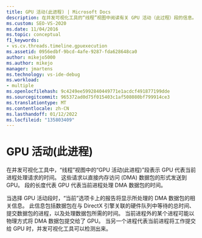 ```yaml
---
title: GPU 活动(此进程) | Microsoft Docs
description: 在并发可视化工具的“线程”视图中阅读有关 GPU 活动（此过程）段的信息。
ms.custom: SEO-VS-2020
ms.date: 11/04/2016
ms.topic: conceptual
f1_keywords:
- vs.cv.threads.timeline.gpuexecution
ms.assetid: 0956edbf-9bcd-4afe-9287-fda628648ca0
author: mikejo5000
ms.author: mikejo
manager: jmartens
ms.technology: vs-ide-debug
ms.workload:
- multiple
ms.openlocfilehash: 9c4249ee5992840449771e1acdcf491877199dde
ms.sourcegitcommit: 965372ad0d75f015403c1af508080bf799914ce3
ms.translationtype: MT
ms.contentlocale: zh-CN
ms.lasthandoff: 01/12/2022
ms.locfileid: "135803409"
---
```

# <a name="gpu-activity-this-process"></a>GPU 活动(此进程)
在并发可视化工具中，“线程”视图中的“GPU 活动(此进程)”段表示 GPU 代表当前进程处理请求的时间。 这些请求以直接内存访问 (DMA) 数据包的形式发送到 GPU。 段的长度代表 GPU 代表当前进程处理 DMA 数据包的时间。

 当选择 GPU 活动段时，“当前”选项卡上的报告将显示所处理的 DMA 数据包的相关信息。 此信息包括数据包在与 DirectX 引擎关联的硬件队列中等待的总时间、提交数据包的进程，以及处理数据包所需的时间。 当前进程外的某个进程可能以物理方式将 DMA 数据包提交给了 GPU。 当另一个进程代表当前进程将工作提交给 GPU 时，并发可视化工具可以检测出来。